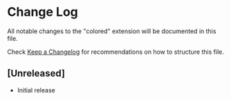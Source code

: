 # Change Log

All notable changes to the "colored" extension will be documented in this file.

Check [Keep a Changelog](http://keepachangelog.com/) for recommendations on how to structure this file.

## [Unreleased]

- Initial release